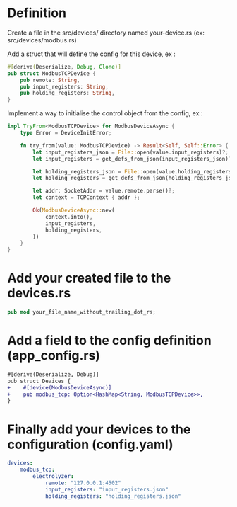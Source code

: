 # Definition
Create a file in the src/devices/ directory named your-device.rs (ex: src/devices/modbus.rs)

Add a struct that will define the config for this device, ex :
```rust
#[derive(Deserialize, Debug, Clone)]
pub struct ModbusTCPDevice {
    pub remote: String,
    pub input_registers: String,
    pub holding_registers: String,
}
```

Implement a way to initialise the control object from the config, ex :
```rust
impl TryFrom<ModbusTCPDevice> for ModbusDeviceAsync {
    type Error = DeviceInitError;

    fn try_from(value: ModbusTCPDevice) -> Result<Self, Self::Error> {
        let input_registers_json = File::open(value.input_registers)?;
        let input_registers = get_defs_from_json(input_registers_json)?;

        let holding_registers_json = File::open(value.holding_registers)?;
        let holding_registers = get_defs_from_json(holding_registers_json)?;

        let addr: SocketAddr = value.remote.parse()?;
        let context = TCPContext { addr };

        Ok(ModbusDeviceAsync::new(
            context.into(),
            input_registers,
            holding_registers,
        ))
    }
}
```

# Add your created file to the devices.rs
```rust
pub mod your_file_name_without_trailing_dot_rs;
```

# Add a field to the config definition (app_config.rs)
```diff
#[derive(Deserialize, Debug)]
pub struct Devices {
+    #[device(ModbusDeviceAsync)]
+    pub modbus_tcp: Option<HashMap<String, ModbusTCPDevice>>,
}
```

# Finally add your devices to the configuration (config.yaml)
```yaml
devices:
    modbus_tcp:
        electrolyzer:
            remote: "127.0.0.1:4502"
            input_registers: "input_registers.json"
            holding_registers: "holding_registers.json"
```
